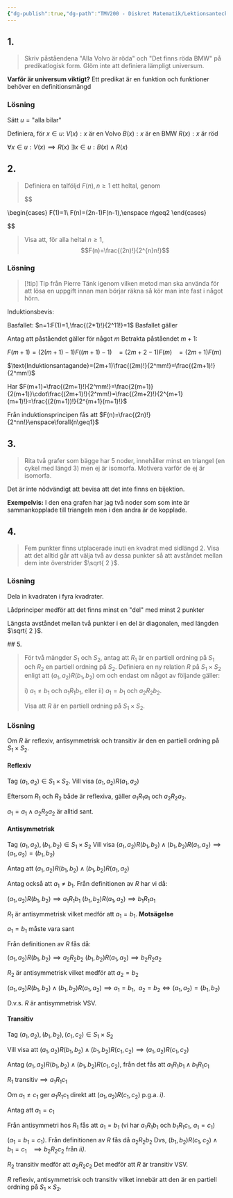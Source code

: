 ```yaml
---
{"dg-publish":true,"dg-path":"TMV200 - Diskret Matematik/Lektionsanteckningar/Genomgång av dugga 2024.md","permalink":"/TMV200 - Diskret Matematik/Lektionsanteckningar/Genomgång av dugga 2024/"}
---
```



## 1.

> Skriv påståendena "Alla Volvo är röda" och "Det finns röda BMW" på predikatlogisk form. Glöm inte att definiera lämpligt universum.

**Varför är universum viktigt?**
Ett predikat är en funktion och funktioner behöver en definitionsmängd

### Lösning

Sätt $u=\text{"alla bilar"}$

Definiera, för $x \in u$:
  $V(x): x\text{ är en Volvo}$
  $B(x): x\text{ är en BMW}$
  $R(x): x\text{ är röd}$

$\forall{x \in u:V(x)\implies R(x)}$
$\exists{x \in u:B(x)\land R(x)}$

## 2.

> Definiera en talföljd $F(n),n\geq1$ ett heltal, genom
>
> $$

\begin{cases}
F(1)=1\\
F(n)=(2n-1)F(n-1),\enspace n\geq2
\end{cases}

$$
> Visa att, för alla heltal $n\geq1$,
> $$F(n)=\frac{(2n)!}{2^{n}n!}$$

### Lösning

> [!tip] Tip från Pierre
> Tänk igenom vilken metod man ska använda för att lösa en uppgift innan man börjar räkna så kör man inte fast i något hörn.

Induktionsbevis:

Basfallet: $n=1:F(1)=1,\frac{(2*1)!}{2^11!}=1$
Basfallet gäller

Antag att påståendet gäller för något $m$
Betrakta påståendet $m+1$:

$F(m+1)=(2(m+1)-1)F((m+1)-1)$
$\enspace=(2m+2-1)F(m)$
$\enspace=(2m+1)F(m)$

$\text{Induktionsantagande}=(2m+1)\frac{(2m)!}{2^mm!}=\frac{(2m+1)!}{2^mm!}$

Har $F(m+1)=\frac{(2m+1)!}{2^mm!}=\frac{2(m+1)}{2(m+1)}\cdot\frac{(2m+1)!}{2^mm!}=\frac{(2m+2)!}{2^{m+1}(m+1)!}=\frac{(2(m+1))!}{2^{m+1}(m+1)!}$

Från induktionsprincipen fås att $F(n)=\frac{(2n)!}{2^nn!}\enspace\forall{n\geq1}$

## 3.

> Rita två grafer som bägge har 5 noder, innehåller minst en triangel (en cykel med längd 3) men ej är isomorfa. Motivera varför de ej är isomorfa.

Det är inte nödvändigt att bevisa att det inte finns en bijektion.

**Exempelvis:**
I den ena grafen har jag två noder som som inte är sammankopplade till triangeln men i den andra är de kopplade.

<style> .container {font-family: sans-serif; text-align: center;} .button-wrapper button {z-index: 1;height: 40px; width: 100px; margin: 10px;padding: 5px;} .excalidraw .App-menu_top .buttonList { display: flex;} .excalidraw-wrapper { height: 800px; margin: 50px; position: relative;} :root[dir="ltr"] .excalidraw .layer-ui__wrapper .zen-mode-transition.App-menu_bottom--transition-left {transform: none;} </style><script src="https://cdn.jsdelivr.net/npm/react@17/umd/react.production.min.js"></script><script src="https://cdn.jsdelivr.net/npm/react-dom@17/umd/react-dom.production.min.js"></script><script type="text/javascript" src="https://cdn.jsdelivr.net/npm/@excalidraw/excalidraw@0/dist/excalidraw.production.min.js"></script><div id="Dugga_2024_uppgift_3_24-10-03excalidraw.md1"></div><script>(function(){const InitialData={"type":"excalidraw","version":2,"source":"https://github.com/zsviczian/obsidian-excalidraw-plugin/releases/tag/2.1.4","elements":[{"id":"NfOsDmf42FpujQ9VKqMQq","type":"line","x":-301.25,"y":-84.9609375,"width":159,"height":115.5,"angle":0,"strokeColor":"#1e1e1e","backgroundColor":"transparent","fillStyle":"solid","strokeWidth":2,"strokeStyle":"solid","roughness":1,"opacity":100,"groupIds":[],"frameId":null,"roundness":{"type":2},"seed":237127106,"version":57,"versionNonce":1019679006,"isDeleted":false,"boundElements":null,"updated":1727963302038,"link":null,"locked":false,"points":[[0,0],[82,-102.5],[159,13],[0,0]],"lastCommittedPoint":[0.5,-1.5],"startBinding":null,"endBinding":null,"startArrowhead":null,"endArrowhead":null},{"id":"vDy64x2WArXae2lEJuPNx","type":"line","x":-264.25,"y":-32.9609375,"width":98,"height":13.5,"angle":0,"strokeColor":"#1e1e1e","backgroundColor":"transparent","fillStyle":"solid","strokeWidth":2,"strokeStyle":"solid","roughness":1,"opacity":100,"groupIds":[],"frameId":null,"roundness":{"type":2},"seed":1285574530,"version":143,"versionNonce":1025638622,"isDeleted":false,"boundElements":null,"updated":1727963308540,"link":null,"locked":false,"points":[[0,0],[98,13.5]],"lastCommittedPoint":[98,13.5],"startBinding":null,"endBinding":null,"startArrowhead":null,"endArrowhead":null},{"id":"Rvo2rd41","type":"text","x":-295.75,"y":-233.9609375,"width":17.959991455078125,"height":25,"angle":0,"strokeColor":"#1e1e1e","backgroundColor":"transparent","fillStyle":"solid","strokeWidth":2,"strokeStyle":"solid","roughness":1,"opacity":100,"groupIds":[],"frameId":null,"roundness":null,"seed":648143198,"version":3,"versionNonce":736523010,"isDeleted":false,"boundElements":null,"updated":1727963313031,"link":null,"locked":false,"text":"A:","rawText":"A:","fontSize":20,"fontFamily":1,"textAlign":"left","verticalAlign":"top","containerId":null,"originalText":"A:","lineHeight":1.25},{"id":"JvmmgwkB","type":"text","x":-50.75,"y":-234.4609375,"width":19.379989624023438,"height":25,"angle":0,"strokeColor":"#1e1e1e","backgroundColor":"transparent","fillStyle":"solid","strokeWidth":2,"strokeStyle":"solid","roughness":1,"opacity":100,"groupIds":[],"frameId":null,"roundness":null,"seed":1431257694,"version":17,"versionNonce":775702238,"isDeleted":false,"boundElements":null,"updated":1727963317694,"link":null,"locked":false,"text":"B:","rawText":"B:","fontSize":20,"fontFamily":1,"textAlign":"left","verticalAlign":"top","containerId":null,"originalText":"B:","lineHeight":1.25},{"id":"Owo_u74ZhogIpde1wKzjb","type":"line","x":25.75,"y":-72.9609375,"width":149.5,"height":127,"angle":0,"strokeColor":"#1e1e1e","backgroundColor":"transparent","fillStyle":"solid","strokeWidth":2,"strokeStyle":"solid","roughness":1,"opacity":100,"groupIds":[],"frameId":null,"roundness":{"type":2},"seed":1583523678,"version":65,"versionNonce":1448377794,"isDeleted":false,"boundElements":null,"updated":1727963322713,"link":null,"locked":false,"points":[[0,0],[48.5,-121],[149.5,6],[0,0]],"lastCommittedPoint":[2,1.5],"startBinding":null,"endBinding":null,"startArrowhead":null,"endArrowhead":null},{"id":"Y4ZG9QKeSp_lKdKZWURaF","type":"line","x":24.75,"y":-71.4609375,"width":139,"height":102,"angle":0,"strokeColor":"#1e1e1e","backgroundColor":"transparent","fillStyle":"solid","strokeWidth":2,"strokeStyle":"solid","roughness":1,"opacity":100,"groupIds":[],"frameId":null,"roundness":{"type":2},"seed":687699266,"version":105,"versionNonce":1663186334,"isDeleted":false,"boundElements":null,"updated":1727963328122,"link":null,"locked":false,"points":[[0,0],[26.5,96.5],[139,102]],"lastCommittedPoint":[139,102],"startBinding":null,"endBinding":null,"startArrowhead":null,"endArrowhead":null},{"id":"1yu6yjEOaO8JlqDhNPIWJ","type":"line","x":-199.25,"y":-36.4609375,"width":148,"height":5,"angle":0,"strokeColor":"#1e1e1e","backgroundColor":"transparent","fillStyle":"solid","strokeWidth":2,"strokeStyle":"solid","roughness":1,"opacity":100,"groupIds":[],"frameId":null,"roundness":{"type":2},"seed":1100243586,"version":19,"versionNonce":388323394,"isDeleted":true,"boundElements":null,"updated":1727963100886,"link":null,"locked":false,"points":[[0,0],[148,5]],"lastCommittedPoint":null,"startBinding":null,"endBinding":null,"startArrowhead":null,"endArrowhead":null},{"id":"hcvtYLxcdOxDbLbvUINjD","type":"line","x":-172.75,"y":-35.9609375,"width":163.5,"height":101,"angle":0,"strokeColor":"#1e1e1e","backgroundColor":"transparent","fillStyle":"solid","strokeWidth":2,"strokeStyle":"solid","roughness":1,"opacity":100,"groupIds":[],"frameId":null,"roundness":{"type":2},"seed":118816770,"version":112,"versionNonce":679980802,"isDeleted":true,"boundElements":null,"updated":1727963119627,"link":null,"locked":false,"points":[[0,0],[163.5,14],[99.5,-87],[0,0]],"lastCommittedPoint":[-2.5,-0.5],"startBinding":null,"endBinding":null,"startArrowhead":null,"endArrowhead":null},{"id":"TuE3nM_XcVc3f-HMuKujo","type":"line","x":-138.25,"y":38.5390625,"width":84.5,"height":6,"angle":0,"strokeColor":"#1e1e1e","backgroundColor":"transparent","fillStyle":"solid","strokeWidth":2,"strokeStyle":"solid","roughness":1,"opacity":100,"groupIds":[],"frameId":null,"roundness":{"type":2},"seed":772904222,"version":147,"versionNonce":42699166,"isDeleted":true,"boundElements":null,"updated":1727963118247,"link":null,"locked":false,"points":[[0,0],[84.5,6]],"lastCommittedPoint":[84.5,6],"startBinding":null,"endBinding":null,"startArrowhead":null,"endArrowhead":null},{"id":"BniOWYhAjGUa2Wr6799fV","type":"diamond","x":-240.75,"y":-136.4609375,"width":221.5,"height":232,"angle":0,"strokeColor":"#1e1e1e","backgroundColor":"transparent","fillStyle":"solid","strokeWidth":2,"strokeStyle":"solid","roughness":1,"opacity":100,"groupIds":[],"frameId":null,"roundness":{"type":2},"seed":384671966,"version":39,"versionNonce":1651291842,"isDeleted":true,"boundElements":null,"updated":1727963297824,"link":null,"locked":false},{"id":"mUIYziI_MbX8m9iSIfPSL","type":"line","x":-238.75,"y":-18.4609375,"width":216,"height":1.5,"angle":0,"strokeColor":"#1e1e1e","backgroundColor":"transparent","fillStyle":"solid","strokeWidth":2,"strokeStyle":"solid","roughness":1,"opacity":100,"groupIds":[],"frameId":null,"roundness":{"type":2},"seed":411161886,"version":39,"versionNonce":1357942366,"isDeleted":true,"boundElements":null,"updated":1727963297824,"link":null,"locked":false,"points":[[0,0],[216,1.5]],"lastCommittedPoint":null,"startBinding":null,"endBinding":null,"startArrowhead":null,"endArrowhead":null},{"id":"XB-SdQB2gblWRFjmYO3y9","type":"line","x":-131.25,"y":-129.9609375,"width":2.5,"height":86,"angle":0,"strokeColor":"#1e1e1e","backgroundColor":"transparent","fillStyle":"solid","strokeWidth":2,"strokeStyle":"solid","roughness":1,"opacity":100,"groupIds":[],"frameId":null,"roundness":{"type":2},"seed":2047181150,"version":21,"versionNonce":1592561282,"isDeleted":true,"boundElements":null,"updated":1727963297824,"link":null,"locked":false,"points":[[0,0],[2.5,-86]],"lastCommittedPoint":null,"startBinding":null,"endBinding":null,"startArrowhead":null,"endArrowhead":null},{"id":"ehq4k2HAdh76myUCiJRPc","type":"diamond","x":16.75,"y":-129.4609375,"width":221.5,"height":232,"angle":0,"strokeColor":"#1e1e1e","backgroundColor":"transparent","fillStyle":"solid","strokeWidth":2,"strokeStyle":"solid","roughness":1,"opacity":100,"groupIds":[],"frameId":null,"roundness":{"type":2},"seed":1333690050,"version":65,"versionNonce":1053495966,"isDeleted":true,"boundElements":null,"updated":1727963297824,"link":null,"locked":false},{"id":"syh6TsqfxRecbjpwk3-31","type":"line","x":18.75,"y":-11.4609375,"width":216,"height":1.5,"angle":0,"strokeColor":"#1e1e1e","backgroundColor":"transparent","fillStyle":"solid","strokeWidth":2,"strokeStyle":"solid","roughness":1,"opacity":100,"groupIds":[],"frameId":null,"roundness":{"type":2},"seed":666316638,"version":65,"versionNonce":890990146,"isDeleted":true,"boundElements":null,"updated":1727963297824,"link":null,"locked":false,"points":[[0,0],[216,1.5]],"lastCommittedPoint":null,"startBinding":null,"endBinding":null,"startArrowhead":null,"endArrowhead":null},{"id":"Hk3XS-jJq1GreXf_ONsLw","type":"line","x":230.25,"y":-8.4609375,"width":152,"height":1.5,"angle":0,"strokeColor":"#1e1e1e","backgroundColor":"transparent","fillStyle":"solid","strokeWidth":2,"strokeStyle":"solid","roughness":1,"opacity":100,"groupIds":[],"frameId":null,"roundness":{"type":2},"seed":2047776862,"version":133,"versionNonce":1330319070,"isDeleted":true,"boundElements":null,"updated":1727963297824,"link":null,"locked":false,"points":[[0,0],[152,-1.5]],"lastCommittedPoint":null,"startBinding":null,"endBinding":null,"startArrowhead":null,"endArrowhead":null}],"appState":{"theme":"light","viewBackgroundColor":"#ffffff","currentItemStrokeColor":"#1e1e1e","currentItemBackgroundColor":"transparent","currentItemFillStyle":"solid","currentItemStrokeWidth":2,"currentItemStrokeStyle":"solid","currentItemRoughness":1,"currentItemOpacity":100,"currentItemFontFamily":1,"currentItemFontSize":20,"currentItemTextAlign":"left","currentItemStartArrowhead":null,"currentItemEndArrowhead":"arrow","scrollX":465.75,"scrollY":337.0390625,"zoom":{"value":1},"currentItemRoundness":"round","gridSize":null,"gridColor":{"Bold":"#C9C9C9FF","Regular":"#EDEDEDFF"},"currentStrokeOptions":null,"previousGridSize":null,"frameRendering":{"enabled":true,"clip":true,"name":true,"outline":true}},"files":{}};InitialData.scrollToContent=true;App=()=>{const e=React.useRef(null),t=React.useRef(null),[n,i]=React.useState({width:void 0,height:void 0});return React.useEffect(()=>{i({width:t.current.getBoundingClientRect().width,height:t.current.getBoundingClientRect().height});const e=()=>{i({width:t.current.getBoundingClientRect().width,height:t.current.getBoundingClientRect().height})};return window.addEventListener("resize",e),()=>window.removeEventListener("resize",e)},[t]),React.createElement(React.Fragment,null,React.createElement("div",{className:"excalidraw-wrapper",ref:t},React.createElement(ExcalidrawLib.Excalidraw,{ref:e,width:n.width,height:n.height,initialData:InitialData,viewModeEnabled:!0,zenModeEnabled:!0,gridModeEnabled:!1})))},excalidrawWrapper=document.getElementById("Dugga_2024_uppgift_3_24-10-03excalidraw.md1");ReactDOM.render(React.createElement(App),excalidrawWrapper);})();</script>
## 4.

> Fem punkter finns utplacerade inuti en kvadrat med sidlängd 2. Visa att det alltid går att välja två av dessa punkter så att avståndet mellan dem inte överstrider $\sqrt{ 2 }$.

### Lösning

Dela in kvadraten i fyra kvadrater.

Lådprinciper medför att det finns minst en "del" med minst 2 punkter

Längsta avståndet mellan två punkter i en del är diagonalen, med längden $\sqrt{ 2 }$.

<div id="Dugga_2024_uppgift_4_24-10-03excalidraw.md2"></div><script>(function(){const InitialData={"type":"excalidraw","version":2,"source":"https://github.com/zsviczian/obsidian-excalidraw-plugin/releases/tag/2.1.4","elements":[{"type":"rectangle","version":70,"versionNonce":1049288258,"isDeleted":false,"id":"OpCbnHPqMNT_IXUCkbssd","fillStyle":"solid","strokeWidth":2,"strokeStyle":"solid","roughness":1,"opacity":100,"angle":0,"x":-200.5,"y":-157.4609375,"strokeColor":"#1e1e1e","backgroundColor":"transparent","width":310.5,"height":310.5,"seed":1078293086,"groupIds":[],"frameId":null,"roundness":{"type":3},"boundElements":[{"id":"as-_u6dtj0rdFnoI_Qxw0","type":"arrow"},{"id":"CFF01Z0K-qevUIZzFrFrK","type":"arrow"}],"updated":1727964518777,"link":null,"locked":false},{"type":"line","version":75,"versionNonce":995963102,"isDeleted":false,"id":"Qv32-xAOqJD6ri-jhqkQA","fillStyle":"solid","strokeWidth":2,"strokeStyle":"solid","roughness":1,"opacity":100,"angle":0,"x":-53,"y":-157.4609375,"strokeColor":"#1e1e1e","backgroundColor":"transparent","width":1.4210854715202004e-14,"height":310,"seed":1264507522,"groupIds":[],"frameId":null,"roundness":{"type":2},"boundElements":[],"updated":1727963810706,"link":null,"locked":false,"startBinding":null,"endBinding":null,"lastCommittedPoint":null,"startArrowhead":null,"endArrowhead":null,"points":[[0,0],[-1.4210854715202004e-14,310]]},{"type":"line","version":54,"versionNonce":418468866,"isDeleted":false,"id":"c607skbbNVeutbJkJajTu","fillStyle":"solid","strokeWidth":2,"strokeStyle":"solid","roughness":1,"opacity":100,"angle":0,"x":-202,"y":-7.9609375,"strokeColor":"#1e1e1e","backgroundColor":"transparent","width":311,"height":0,"seed":938405890,"groupIds":[],"frameId":null,"roundness":{"type":2},"boundElements":[],"updated":1727963810706,"link":null,"locked":false,"startBinding":null,"endBinding":null,"lastCommittedPoint":null,"startArrowhead":null,"endArrowhead":null,"points":[[0,0],[311,0]]},{"type":"text","version":49,"versionNonce":762020802,"isDeleted":false,"id":"dHHjXsJr","fillStyle":"solid","strokeWidth":2,"strokeStyle":"dotted","roughness":1,"opacity":100,"angle":0,"x":-54.5,"y":-218.4609375,"strokeColor":"#1e1e1e","backgroundColor":"transparent","width":14.239990234375,"height":25,"seed":1763948190,"groupIds":[],"frameId":null,"roundness":null,"boundElements":[],"updated":1727963810706,"link":null,"locked":false,"fontSize":20,"fontFamily":1,"text":"2","rawText":"2","textAlign":"left","verticalAlign":"top","containerId":null,"originalText":"2","lineHeight":1.25},{"type":"arrow","version":63,"versionNonce":1406210398,"isDeleted":false,"id":"as-_u6dtj0rdFnoI_Qxw0","fillStyle":"solid","strokeWidth":2,"strokeStyle":"solid","roughness":1,"opacity":100,"angle":0,"x":-203,"y":-182.4609375,"strokeColor":"#1e1e1e","backgroundColor":"transparent","width":310,"height":0,"seed":2047573378,"groupIds":[],"frameId":null,"roundness":{"type":2},"boundElements":[],"updated":1727963810706,"link":null,"locked":false,"startBinding":{"focus":-1.1610305958132046,"gap":25,"elementId":"OpCbnHPqMNT_IXUCkbssd"},"endBinding":null,"lastCommittedPoint":null,"startArrowhead":"arrow","endArrowhead":"arrow","points":[[0,0],[310,0]]},{"type":"arrow","version":150,"versionNonce":1518975874,"isDeleted":false,"id":"CFF01Z0K-qevUIZzFrFrK","fillStyle":"solid","strokeWidth":2,"strokeStyle":"solid","roughness":1,"opacity":100,"angle":0,"x":-227,"y":-145.4609375,"strokeColor":"#1e1e1e","backgroundColor":"transparent","width":0,"height":132.5,"seed":1987522334,"groupIds":[],"frameId":null,"roundness":{"type":2},"boundElements":[],"updated":1727963810706,"link":null,"locked":false,"startBinding":{"elementId":"OpCbnHPqMNT_IXUCkbssd","focus":1.1706924315619969,"gap":26.5},"endBinding":null,"lastCommittedPoint":null,"startArrowhead":"arrow","endArrowhead":"arrow","points":[[0,0],[0,132.5]]},{"type":"text","version":27,"versionNonce":950220190,"isDeleted":false,"id":"hZy7Sgi5","fillStyle":"solid","strokeWidth":2,"strokeStyle":"solid","roughness":1,"opacity":100,"angle":0,"x":-257,"y":-91.4609375,"strokeColor":"#1e1e1e","backgroundColor":"transparent","width":5.4199981689453125,"height":25,"seed":608459550,"groupIds":[],"frameId":null,"roundness":null,"boundElements":[],"updated":1727963810706,"link":null,"locked":false,"fontSize":20,"fontFamily":1,"text":"1","rawText":"1","textAlign":"left","verticalAlign":"top","containerId":null,"originalText":"1","lineHeight":1.25},{"type":"ellipse","version":44,"versionNonce":2123037506,"isDeleted":false,"id":"Hz3zcoWGtO1vjP2hiDCD9","fillStyle":"hachure","strokeWidth":0.5,"strokeStyle":"solid","roughness":1,"opacity":100,"angle":0,"x":-147,"y":-103.4609375,"strokeColor":"#1e1e1e","backgroundColor":"#1e1e1e","width":11,"height":11,"seed":1769838942,"groupIds":[],"frameId":null,"roundness":{"type":2},"boundElements":[],"updated":1727963810706,"link":null,"locked":false},{"type":"ellipse","version":69,"versionNonce":1076285918,"isDeleted":false,"id":"lpoDVa5cb7BTc16K0s-33","fillStyle":"hachure","strokeWidth":0.5,"strokeStyle":"solid","roughness":1,"opacity":100,"angle":0,"x":-0.5,"y":-104.4609375,"strokeColor":"#1e1e1e","backgroundColor":"#1e1e1e","width":11,"height":11,"seed":407004354,"groupIds":[],"frameId":null,"roundness":{"type":2},"boundElements":[],"updated":1727963810706,"link":null,"locked":false},{"type":"ellipse","version":103,"versionNonce":1473135362,"isDeleted":false,"id":"gvZ0sGxq7hA4kdxxDCp2n","fillStyle":"hachure","strokeWidth":0.5,"strokeStyle":"solid","roughness":1,"opacity":100,"angle":0,"x":-121.5,"y":23.5390625,"strokeColor":"#1e1e1e","backgroundColor":"#1e1e1e","width":11,"height":11,"seed":1276619102,"groupIds":[],"frameId":null,"roundness":{"type":2},"boundElements":[],"updated":1727963810706,"link":null,"locked":false},{"type":"ellipse","version":161,"versionNonce":91022878,"isDeleted":false,"id":"jwdmvTX-HgHomh_CPOUe0","fillStyle":"hachure","strokeWidth":0.5,"strokeStyle":"solid","roughness":1,"opacity":100,"angle":0,"x":-88.5,"y":100.0390625,"strokeColor":"#1e1e1e","backgroundColor":"#1e1e1e","width":11,"height":11,"seed":1180033346,"groupIds":[],"frameId":null,"roundness":{"type":2},"boundElements":[],"updated":1727963810706,"link":null,"locked":false},{"type":"ellipse","version":197,"versionNonce":426144350,"isDeleted":false,"id":"LulpNrE_lRF4d88Kwqt_S","fillStyle":"hachure","strokeWidth":0.5,"strokeStyle":"solid","roughness":1,"opacity":100,"angle":0,"x":0.5,"y":46.5390625,"strokeColor":"#1e1e1e","backgroundColor":"#1e1e1e","width":11,"height":11,"seed":1643679298,"groupIds":[],"frameId":null,"roundness":{"type":2},"boundElements":[],"updated":1727963810706,"link":null,"locked":false},{"type":"arrow","version":178,"versionNonce":563320094,"isDeleted":false,"id":"7ql_usnIi36DebNjukDQo","fillStyle":"hachure","strokeWidth":0.5,"strokeStyle":"dashed","roughness":1,"opacity":100,"angle":0,"x":-191.08823529411762,"y":142.77435661764702,"strokeColor":"#1e1e1e","backgroundColor":"#1e1e1e","width":135.58823529411762,"height":148.73529411764702,"seed":1226103234,"groupIds":[],"frameId":null,"roundness":{"type":2},"boundElements":[],"updated":1727964521335,"link":null,"locked":false,"startBinding":null,"endBinding":null,"lastCommittedPoint":null,"startArrowhead":"arrow","endArrowhead":"arrow","points":[[0,0],[135.58823529411762,-148.73529411764702]]},{"type":"image","version":80,"versionNonce":725113054,"isDeleted":false,"id":"1BUBiHRr","fillStyle":"hachure","strokeWidth":1,"strokeStyle":"solid","roughness":1,"opacity":100,"angle":0,"x":-150.18915031218484,"y":43.812040441176435,"strokeColor":"#000000","backgroundColor":"transparent","width":22,"height":17,"seed":32152,"groupIds":[],"frameId":null,"roundness":null,"boundElements":[],"updated":1727964515482,"link":null,"locked":false,"status":"pending","fileId":"f7e0d5f8f87dc104267b938358c0f58b819eb0b3","scale":[1,1]},{"type":"text","version":58,"versionNonce":1148387330,"isDeleted":true,"id":"zp8QtSlD","fillStyle":"hachure","strokeWidth":0.5,"strokeStyle":"dashed","roughness":1,"opacity":100,"angle":0,"x":-130.36562090042014,"y":74.3708639705882,"strokeColor":"#1e1e1e","backgroundColor":"#1e1e1e","width":119.41993713378906,"height":25,"seed":986189826,"groupIds":[],"frameId":null,"roundness":null,"boundElements":[],"updated":1727964512555,"link":null,"locked":false,"fontSize":20,"fontFamily":1,"text":"$\\sqrt{2}$","rawText":"$\\sqrt{2}$","textAlign":"left","verticalAlign":"top","containerId":null,"originalText":"$\\sqrt{2}$","lineHeight":1.25}],"appState":{"theme":"light","viewBackgroundColor":"#ffffff","currentItemStrokeColor":"#1e1e1e","currentItemBackgroundColor":"#1e1e1e","currentItemFillStyle":"hachure","currentItemStrokeWidth":0.5,"currentItemStrokeStyle":"dashed","currentItemRoughness":1,"currentItemOpacity":100,"currentItemFontFamily":1,"currentItemFontSize":20,"currentItemTextAlign":"left","currentItemStartArrowhead":"arrow","currentItemEndArrowhead":"arrow","scrollX":436.2479738415966,"scrollY":230.9692095588235,"zoom":{"value":1.7000000000000002},"currentItemRoundness":"round","gridSize":null,"gridColor":{"Bold":"#C9C9C9FF","Regular":"#EDEDEDFF"},"currentStrokeOptions":null,"previousGridSize":null,"frameRendering":{"enabled":true,"clip":true,"name":true,"outline":true}},"files":{}};InitialData.scrollToContent=true;App=()=>{const e=React.useRef(null),t=React.useRef(null),[n,i]=React.useState({width:void 0,height:void 0});return React.useEffect(()=>{i({width:t.current.getBoundingClientRect().width,height:t.current.getBoundingClientRect().height});const e=()=>{i({width:t.current.getBoundingClientRect().width,height:t.current.getBoundingClientRect().height})};return window.addEventListener("resize",e),()=>window.removeEventListener("resize",e)},[t]),React.createElement(React.Fragment,null,React.createElement("div",{className:"excalidraw-wrapper",ref:t},React.createElement(ExcalidrawLib.Excalidraw,{ref:e,width:n.width,height:n.height,initialData:InitialData,viewModeEnabled:!0,zenModeEnabled:!0,gridModeEnabled:!1})))},excalidrawWrapper=document.getElementById("Dugga_2024_uppgift_4_24-10-03excalidraw.md2");ReactDOM.render(React.createElement(App),excalidrawWrapper);})();</script>
## 5.

> För två mängder $S_{1}$ och $S_{2}$, antag att $R_{1}$ är en partiell ordning på $S_{1}$ och $R_{2}$ en partiell ordning på $S_{2}$. Definiera en ny relation $R$ på $S_{1}\times S_{2}$ enligt att $(a_{1},a_{2})R(b_{1},b_{2})$ om och endast om något av följande gäller:
> 
>   i) $a_{1}\neq b_{1}$ och $a_{1}R_{1}b_{1}$, eller
>   ii) $a_{1}=b_{1}$ och $a_{2}R_{2}b_{2}$.
> 
> Visa att $R$ är en partiell ordning på $S_{1}\times S_{2}$.
### Lösning

Om $R$ är reflexiv, antisymmetrisk och transitiv är den en partiell ordning på $S_{1}\times S_{2}$.

#### Reflexiv

Tag $(a_{1},a_{2})\in S_{1}\times S_{2}$. Vill visa $(a_{1},a_{2})R(a_{1},a_{2})$

Eftersom $R_{1}$ och $R_{2}$ både är reflexiva, gäller $a_{1}R_{1}a_{1}$ och $a_{2}R_{2}a_{2}$.

$a_{1}=a_{1}\land a_{2}R_{2}a_{2}$ är alltid sant.

#### Antisymmetrisk

Tag $(a_{1},a_{2}),(b_{1},b_{2})\in S_{1}\times S_{2}$
Vill visa $(a_{1},a_{2})R(b_{1},b_{2})\land(b_{1},b_{2})R(a_{1},a_{2})\implies(a_{1},a_{2})=(b_{1},b_{2})$

Antag att $(a_{1},a_{2})R(b_{1},b_{2})\land(b_{1},b_{2})R(a_{1},a_{2})$

Antag också att $a_{1}\neq b_{1}$. Från definitionen av $R$ har vi då:

  $(a_{1},a_{2})R(b_{1},b_{2})\implies a_{1}R_{1}b_{1}$
  $(b_{1},b_{2})R(a_{1},a_{2})\implies b_{1}R_{1}a_{1}$

$R_{1}$ är antisymmetrisk vilket medför att $a_{1}=b_{1}$. **Motsägelse**

$a_{1}=b_{1}$ måste vara sant

Från definitionen av $R$ fås då:

  $(a_{1},a_{2})R(b_{1},b_{2})\implies a_{2}R_{2}b_{2}$
  $(b_{1},b_{2})R(a_{1},a_{2})\implies b_{2}R_{2}a_{2}$

$R_{2}$ är antisymmetrisk vilket medför att $a_{2}=b_{2}$

$(a_{1},a_{2})R(b_{1},b_{2})\land(b_{1},b_{2})R(a_{1},a_{2})\implies a_{1}=b_{1},\enspace a_{2}=b_{2}\iff(a_{1},a_{2})=(b_{1},b_{2})$

D.v.s. $R$ är antisymmetrisk VSV.

#### Transitiv

Tag $(a_{1},a_{2}),(b_{1},b_{2}),(c_{1},c_{2})\in S_{1}\times S_{2}$

Vill visa att $(a_{1},a_{2})R(b_{1},b_{2})\land(b_{1},b_{2})R(c_{1},c_{2})\implies(a_{1},a_{2})R(c_{1},c_{2})$

Antag $(a_{1},a_{2})R(b_{1},b_{2})\land(b_{1},b_{2})R(c_{1},c_{2})$, från det fås att $a_{1}R_{1}b_{1}\land b_{1}R_{1}c_{1}$

$R_{1}$ transitiv$\implies a_{1}R_{1}c_{1}$

Om $a_{1}\neq c_{1}$ ger $a_{1}R_{1}c_{1}$ direkt att $(a_{1},a_{2})R(c_{1},c_{2})$ p.g.a. *i)*.

Antag att $a_{1}=c_{1}$

Från antisymmetri hos $R_{1}$ fås att $a_{1}=b_{1}$ (vi har $a_{1}R_{1}b_{1}$ och $b_{1}R_{1}c_{1}$, $a_{1}=c_{1}$)

$(a_{1}=b_{1}=c_{1})$. Från definitionen av $R$ fås då $a_{2}R_{2}b_{2}$ Dvs, $(b_{1},b_{2})R(c_{1},c_{2})\land b_{1}=c_{1}$
$\enspace\implies b_{2}R_{2}c_{2}$ från *ii)*.

$R_{2}$ transitiv medför att $a_{2}R_{2}c_{2}$
Det medför att $R$ är transitiv VSV.

$R$ reflexiv, antisymmetrisk och transitiv vilket innebär att den är en partiell ordning på $S_{1}\times S_{2}$.
